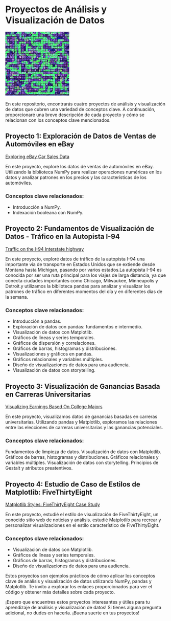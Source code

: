 # Proyectos de Análisis y Visualización de Datos


<img src="READ.jpeg" alt="README" style="width:200px;"/>


En este repositorio, encontrarás cuatro proyectos de análisis y visualización de datos que cubren una variedad de conceptos clave. A continuación, proporcionaré una breve descripción de cada proyecto y cómo se relacionan con los conceptos clave mencionados.

## Proyecto 1: Exploración de Datos de Ventas de Automóviles en eBay

[Exploring eBay Car Sales Data](https://github.com/albertjimrod/data-projects/blob/main/02%20Data_Analisis_Visualization/00_Numpy%20introduction/Exploring%20Ebay%20Car%20Sales%20Data%20v2.ipynb)

En este proyecto, exploré los datos de ventas de automóviles en eBay. Utilizando la biblioteca NumPy para realizar operaciones numéricas en los datos y analizar patrones en los precios y las características de los automóviles.

### Conceptos clave relacionados:

- Introducción a NumPy.
- Indexación booleana con NumPy.


## Proyecto 2: Fundamentos de Visualización de Datos - Tráfico en la Autopista I-94

[Traffic on the I-94 Interstate highway](https://github.com/albertjimrod/data-projects/blob/main/02%20Data_Analisis_Visualization/01_Data%20Visualization%20Fundamentals/Traffic%20on%20the%20I-94%20Interstate%20highway.ipynb)

En este proyecto, exploré datos de tráfico de la autopista I-94 una importante vía de transporte en Estados Unidos que se extiende desde Montana hasta Michigan, pasando por varios estados.La autopista I-94 es conocida por ser una ruta principal para los viajes de larga distancia, ya que conecta ciudades importantes como Chicago, Milwaukee, Minneapolis y Detroit.y utilizamos la biblioteca pandas para analizar y visualizar los patrones de tráfico en diferentes momentos del día y en diferentes días de la semana.

### Conceptos clave relacionados:

- Introducción a pandas.
- Exploración de datos con pandas: fundamentos e intermedio.
- Visualización de datos con Matplotlib.
- Gráficos de líneas y series temporales.
- Gráficos de dispersión y correlaciones.
- Gráficos de barras, histogramas y distribuciones.
- Visualizaciones y gráficos en pandas.
- Gráficos relacionales y variables múltiples.
- Diseño de visualizaciones de datos para una audiencia.
- Visualización de datos con storytelling.


## Proyecto 3: Visualización de Ganancias Basada en Carreras Universitarias

[Visualizing Earnings Based On College Majors](https://github.com/albertjimrod/data-projects/blob/main/02%20Data_Analisis_Visualization/02_Storytelling%20Data%20Visualization%20and%20Information%20Design/Visualizing%20Earnings%20Based%20On%20College%20Majors/Guided%20Project%20Visualizing%20Earnings%20Based%20On%20College%20Majors_version_DQ.ipynb)

En este proyecto, visualizamos datos de ganancias basadas en carreras universitarias. Utilizando pandas y Matplotlib, exploramos las relaciones entre las elecciones de carreras universitarias y las ganancias potenciales.

### Conceptos clave relacionados:

Fundamentos de limpieza de datos.
Visualización de datos con Matplotlib.
Gráficos de barras, histogramas y distribuciones.
Gráficos relacionales y variables múltiples.
Visualización de datos con storytelling.
Principios de Gestalt y atributos preatentivos.


## Proyecto 4: Estudio de Caso de Estilos de Matplotlib: FiveThirtyEight

[Matplotlib Styles: FiveThirtyEight Case Study](https://github.com/albertjimrod/data-projects/blob/main/02%20Data_Analisis_Visualization/03_Matplotlib%20Styles%20FiveThirtyEight%20Case%20Study/Matplotlib%20Styles%20FiveThirtyEight%20Case%20Study.ipynb)


En este proyecto, estudié el estilo de visualización de FiveThirtyEight, un conocido sitio web de noticias y análisis. estudié Matplotlib para recrear y personalizar visualizaciones en el estilo característico de FiveThirtyEight.

### Conceptos clave relacionados:

- Visualización de datos con Matplotlib.
- Gráficos de líneas y series temporales.
- Gráficos de barras, histogramas y distribuciones.
- Diseño de visualizaciones de datos para una audiencia.



Estos proyectos son ejemplos prácticos de cómo aplicar los conceptos clave de análisis y visualización de datos utilizando NumPy, pandas y Matplotlib. Te invito a explorar los enlaces proporcionados para ver el código y obtener más detalles sobre cada proyecto.

¡Espero que encuentres estos proyectos interesantes y útiles para tu aprendizaje de análisis y visualización de datos! Si tienes alguna pregunta adicional, no dudes en hacerla. ¡Buena suerte en tus proyectos!


